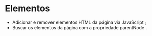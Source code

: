# Elementos #

* Adicionar e remover elementos HTML da página via JavaScript ;
* Buscar os elementos da página com a propriedade parentNode .
